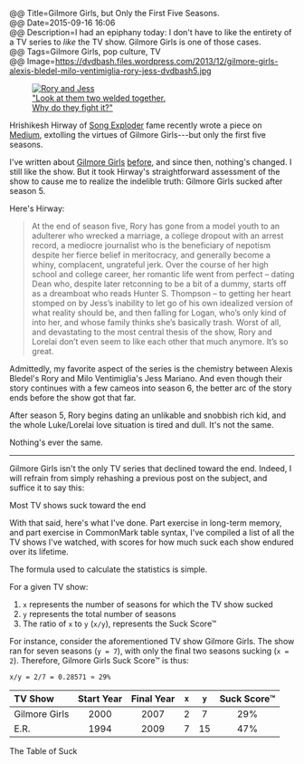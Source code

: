 @@ Title=Gilmore Girls, but Only the First Five Seasons.  
@@ Date=2015-09-16 16:06  
@@ Description=I had an epiphany today: I don't have to like the entirety of a TV series to *like* the TV show. Gilmore Girls is one of those cases.  
@@ Tags=Gilmore Girls, pop culture, TV  
@@ Image=https://dvdbash.files.wordpress.com/2013/12/gilmore-girls-alexis-bledel-milo-ventimiglia-rory-jess-dvdbash5.jpg  

<script src="/js/sorttable.js"></script>

<figure>
	<a class="nohover" href="https://dvdbash.files.wordpress.com/2013/12/gilmore-girls-alexis-bledel-milo-ventimiglia-rory-jess-dvdbash5.jpg">
		<img src="https://dvdbash.files.wordpress.com/2013/12/gilmore-girls-alexis-bledel-milo-ventimiglia-rory-jess-dvdbash5.jpg" alt="Rory and Jess">
	</a>
	<figcaption><a href="https://www.youtube.com/watch?v=RctnDM5z1KQ&feature=youtu.be&t=1h15m37s">"Look at them two welded together.<br>
		Why do they fight it?"</a></figcaption>
</figure>

Hrishikesh Hirway of [Song Exploder](http://www.theoveranalyzed.net/2015/5/7/song-exploder-podcast-house-of-cards-and-downton-abbey) fame recently wrote a piece on [Medium](https://medium.com/@hrishihirway/entropy-unhappiness-and-the-gilmore-girls-cb57b46bd8bd), extolling the virtues of Gilmore Girls---but only the first five seasons.

I've written about [Gilmore Girls](http://www.theoveranalyzed.net/2015/5/5/the-office#gilmore-girls) [before](http://www.theoveranalyzed.net/2015/3/23/downton-abbey-ending-after-season-6), and since then, nothing's changed. I still like the show. But it took Hirway's straightforward assessment of the show to cause me to realize the indelible truth: Gilmore Girls sucked after season 5.

Here's Hirway:
>At the end of season five, Rory has gone from a model youth to an adulterer who wrecked a marriage, a college dropout with an arrest record, a mediocre journalist who is the beneficiary of nepotism despite her fierce belief in meritocracy, and generally become a whiny, complacent, ungrateful jerk. Over the course of her high school and college career, her romantic life went from perfect – dating Dean who, despite later retconning to be a bit of a dummy, starts off as a dreamboat who reads Hunter S. Thompson – to getting her heart stomped on by Jess’s inability to let go of his own idealized version of what reality should be, and then falling for Logan, who’s only kind of into her, and whose family thinks she’s basically trash. Worst of all, and devastating to the most central thesis of the show, Rory and Lorelai don’t even seem to like each other that much anymore. It’s so great.

Admittedly, my favorite aspect of the series is the chemistry between Alexis Bledel's Rory and Milo Ventimiglia's Jess Mariano. And even though their story continues with a few cameos into season 6, the better arc of the story ends before the show got that far.

After season 5, Rory begins dating an unlikable and snobbish rich kid, and the whole Luke/Lorelai love situation is tired and dull. It's not the same.

Nothing's ever the same.

***

Gilmore Girls isn't the only TV series that declined toward the end. Indeed, I will refrain from simply rehashing a previous post on the subject, and suffice it to say this:

<div class="takehome">

Most TV shows suck toward the end

</div>

With that said, here's what I've done. Part exercise in long-term memory, and part exercise in CommonMark table syntax, I've compiled a  list of all the TV shows I've watched, with scores for how much suck each show endured over its lifetime.

The formula used to calculate the statistics is simple.

For a given TV show:

1. `x` represents the number of seasons for which the TV show sucked
2. `y` represents the total number of seasons
3. The ratio of `x` to `y` (`x/y`), represents the Suck Score&#8482;

For instance, consider the aforementioned TV show Gilmore Girls. The show ran for seven seasons (`y = 7`), with only the final two seasons sucking (`x = 2`). Therefore, Gilmore Girls Suck Score&#8482; is thus: 

```
x/y = 2/7 = 0.28571 ≈ 29%
```

<div class="table"

<figure>

| TV Show                     | Start Year | Final Year | `x` | `y` | Suck Score&#8482;|  
| :-------------------------- | :--------: | :--------: | :-: | :-: | :--------------: |  
| Gilmore Girls               |    2000    |    2007    |  2  |  7  |        29%       |  
| E.R.                        |    1994    |    2009    |  7  |  15 |        47%       |  
  

<figcaption>The Table of Suck</figcaption>

</figure>

</div>